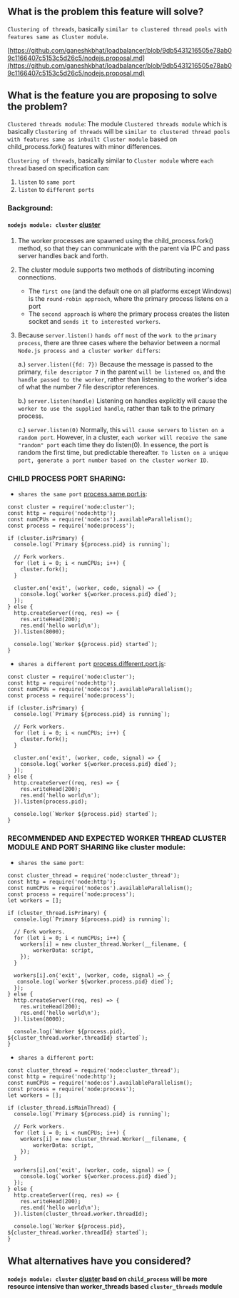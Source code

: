 ## What is the problem this feature will solve?

`Clustering of threads`, basically `similar to clustered thread pools with features same as Cluster module`.

[https://github.com/ganeshkbhat/loadbalancer/blob/9db5431216505e78ab09c1166407c5153c5d26c5/nodejs.proposal.md](https://github.com/ganeshkbhat/loadbalancer/blob/9db5431216505e78ab09c1166407c5153c5d26c5/nodejs.proposal.md)


## What is the feature you are proposing to solve the problem?


`Clustered threads module`: The module `Clustered threads module` which is basically `Clustering of threads` will be `similar to clustered thread pools with features same as inbuilt Cluster module` based on child_process.fork() features with minor differences.


`Clustering of threads`, basically similar to `Cluster module` where `each thread` based on specification can: 

1. `listen` to `same port`
2. `listen` to `different ports`


### Background: 


#### `nodejs module: cluster` [cluster](https://nodejs.org/api/cluster.html#how-it-works)

1. The worker processes are spawned using the child_process.fork() method, so that they can communicate with the parent via IPC and pass server handles back and forth. 
2. The cluster module supports two methods of distributing incoming connections. 
    * The `first one` (and the default one on all platforms except Windows) is the `round-robin approach`, where the primary process listens on a port
    * The `second approach` is where the primary process creates the listen socket and `sends it to interested workers`.

3. Because `server.listen()` `hands off` `most` of the `work to` the `primary process`, there are three cases where the behavior between a normal `Node.js process and a cluster worker differs`:

    a.) `server.listen({fd: 7})` Because the message is passed to the primary, `file descriptor 7` in the parent `will be listened on`, and the `handle passed to the worker`, rather than listening to the worker's idea of what the number 7 file descriptor references.

    b.) `server.listen(handle)` Listening on handles explicitly will cause the `worker to use the supplied handle`, rather than talk to the primary process.
    
    c.) `server.listen(0)` Normally, this `will cause servers` to `listen on a random port`. However, in a cluster, `each worker will receive the same "random" port` each time they do listen(0). In essence, the port is random the first time, but predictable thereafter. `To listen on a unique port, generate a port number based on the cluster worker ID`.

### CHILD PROCESS PORT SHARING: 

* `shares the same port` [process.same.port.js](https://github.com/ganeshkbhat/loadbalancer/blob/9db5431216505e78ab09c1166407c5153c5d26c5/demos/process.different.port.js):
```
const cluster = require('node:cluster');
const http = require('node:http');
const numCPUs = require('node:os').availableParallelism();
const process = require('node:process');

if (cluster.isPrimary) {
  console.log(`Primary ${process.pid} is running`);

  // Fork workers.
  for (let i = 0; i < numCPUs; i++) {
    cluster.fork();
  }

  cluster.on('exit', (worker, code, signal) => {
    console.log(`worker ${worker.process.pid} died`);
  });
} else {
  http.createServer((req, res) => {
    res.writeHead(200);
    res.end('hello world\n');
  }).listen(8000);

  console.log(`Worker ${process.pid} started`);
}
```


* `shares a different port` [process.different.port.js](https://github.com/ganeshkbhat/loadbalancer/blob/9db5431216505e78ab09c1166407c5153c5d26c5/demos/process.different.port.js):
```
const cluster = require('node:cluster');
const http = require('node:http');
const numCPUs = require('node:os').availableParallelism();
const process = require('node:process');

if (cluster.isPrimary) {
  console.log(`Primary ${process.pid} is running`);

  // Fork workers.
  for (let i = 0; i < numCPUs; i++) {
    cluster.fork();
  }

  cluster.on('exit', (worker, code, signal) => {
    console.log(`worker ${worker.process.pid} died`);
  });
} else {
  http.createServer((req, res) => {
    res.writeHead(200);
    res.end('hello world\n');
  }).listen(process.pid);

  console.log(`Worker ${process.pid} started`);
}
```


### RECOMMENDED AND EXPECTED WORKER THREAD CLUSTER MODULE AND PORT SHARING like cluster module: 

* `shares the same port`:

```
const cluster_thread = require('node:cluster_thread');
const http = require('node:http');
const numCPUs = require('node:os').availableParallelism();
const process = require('node:process');
let workers = [];

if (cluster_thread.isPrimary) {
  console.log(`Primary ${process.pid} is running`);

  // Fork workers.
  for (let i = 0; i < numCPUs; i++) {
    workers[i] = new cluster_thread.Worker(__filename, {
        workerData: script,
    });
  }

  workers[i].on('exit', (worker, code, signal) => {
   console.log(`worker ${worker.process.pid} died`);
  });
} else {
  http.createServer((req, res) => {
    res.writeHead(200);
    res.end('hello world\n');
  }).listen(8000);

  console.log(`Worker ${process.pid}, ${cluster_thread.worker.threadId} started`);
}
```


* `shares a different port`:
```
const cluster_thread = require('node:cluster_thread');
const http = require('node:http');
const numCPUs = require('node:os').availableParallelism();
const process = require('node:process');
let workers = [];

if (cluster_thread.isMainThread) {
  console.log(`Primary ${process.pid} is running`);

  // Fork workers.
  for (let i = 0; i < numCPUs; i++) {
    workers[i] = new cluster_thread.Worker(__filename, {
        workerData: script,
    });
  }

  workers[i].on('exit', (worker, code, signal) => {
    console.log(`worker ${worker.process.pid} died`);
  });
} else {
  http.createServer((req, res) => {
    res.writeHead(200);
    res.end('hello world\n');
  }).listen(cluster_thread.worker.threadId);

  console.log(`Worker ${process.pid}, ${cluster_thread.worker.threadId} started`);
}
```



## What alternatives have you considered?

#### `nodejs module: cluster` [cluster](https://nodejs.org/api/cluster.html#how-it-works) basd on `child_process` will be more resource intensive than worker_threads based `cluster_threads` module
